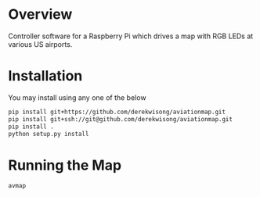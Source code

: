 # Overview

Controller software for a Raspberry Pi which drives a map with
RGB LEDs at various US airports.

# Installation

You may install using any one of the below

```bash
pip install git+https://github.com/derekwisong/aviationmap.git
pip install git+ssh://git@github.com/derekwisong/aviationmap.git
pip install .
python setup.py install
```

# Running the Map

```bash
avmap
```